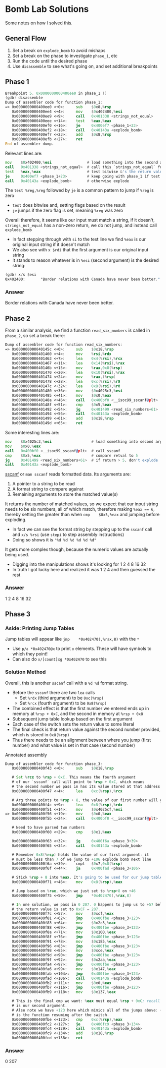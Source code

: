 # Bomb Lab Solutions

Some notes on how I solved this.

## General Flow

1. Set a break on `explode_bomb` to avoid mishaps
2. Set a break on the phase to investigate `phase_1`, etc
3. Run the code until the desired phase
4. Use `disassemble` to see what's going on, and set additional breakpoints

## Phase 1

```asm
Breakpoint 5, 0x0000000000400ee0 in phase_1 ()
(gdb) disassemble
Dump of assembler code for function phase_1:
=> 0x0000000000400ee0 <+0>:     sub    $0x8,%rsp
   0x0000000000400ee4 <+4>:     mov    $0x402400,%esi
   0x0000000000400ee9 <+9>:     call   0x401338 <strings_not_equal>
   0x0000000000400eee <+14>:    test   %eax,%eax
   0x0000000000400ef0 <+16>:    je     0x400ef7 <phase_1+23>
   0x0000000000400ef2 <+18>:    call   0x40143a <explode_bomb>
   0x0000000000400ef7 <+23>:    add    $0x8,%rsp
   0x0000000000400efb <+27>:    ret
End of assembler dump.
```

Relevant lines are:

```asm
mov    $0x402400,%esi                # load something into the second argument
call   0x401338 <strings_not_equal>  # call this `strings_not_equal` function
test   %eax,%eax                     # test bitwise &'s the return value
je     0x400ef7 <phase_1+23>         # keep going with phase_1 if test was 0
call   0x40143a <explode_bomb>       # otherwise explode
```

The `test %reg,%reg` followed by `je` is a common pattern to jump if `%reg` is zero

- `test` does bitwise and, setting flags based on the result
- `je` jumps if the zero flag is set, meaning `%reg` was zero

Overall therefore, it seems like our input must match a string, if it doesn't, `strings_not_equal` has a non-zero return, we do not jump, and instead call `explode_bomb`

- In fact stepping through with `si` to the test line we find `%eax` is our original input string if it doesn't match
- We also see with `x $rdi` that the first argument is our original input string
- It stands to reason whatever is in `%esi` (second argument) is the desired string:

```asm
(gdb) x/s $esi
0x402400:       "Border relations with Canada have never been better."
```

### Answer
 
Border relations with Canada have never been better.

## Phase 2

From a similar analysis, we find a function `read_six_numbers` is called in `phase_2`, so set a break there:

```asm
Dump of assembler code for function read_six_numbers:
=> 0x000000000040145c <+0>:     sub    $0x18,%rsp
   0x0000000000401460 <+4>:     mov    %rsi,%rdx
   0x0000000000401463 <+7>:     lea    0x4(%rsi),%rcx
   0x0000000000401467 <+11>:    lea    0x14(%rsi),%rax
   0x000000000040146b <+15>:    mov    %rax,0x8(%rsp)
   0x0000000000401470 <+20>:    lea    0x10(%rsi),%rax
   0x0000000000401474 <+24>:    mov    %rax,(%rsp)
   0x0000000000401478 <+28>:    lea    0xc(%rsi),%r9
   0x000000000040147c <+32>:    lea    0x8(%rsi),%r8
   0x0000000000401480 <+36>:    mov    $0x4025c3,%esi
   0x0000000000401485 <+41>:    mov    $0x0,%eax
   0x000000000040148a <+46>:    call   0x400bf0 <__isoc99_sscanf@plt>
   0x000000000040148f <+51>:    cmp    $0x5,%eax
   0x0000000000401492 <+54>:    jg     0x401499 <read_six_numbers+61>
   0x0000000000401494 <+56>:    call   0x40143a <explode_bomb>
   0x0000000000401499 <+61>:    add    $0x18,%rsp
   0x000000000040149d <+65>:    ret
```

Some interesting lines are:

```asm
mov    $0x4025c3,%esi                  # load something into second argument
mov    $0x0,%eax
call   0x400bf0 <__isoc99_sscanf@plt>  # call sscanf
cmp    $0x5,%eax                       # compare retval to 5
jg     0x401499 <read_six_numbers+61>  # if return > 5, don't explode
call   0x40143a <explode_bomb>
```

[sscanf](https://www.educative.io/edpresso/how-to-read-data-using-sscanf-in-c) or `man sscanf` reads formatted data. Its arguments are:

1. A pointer to a string to be read
2. A format string to compare against
3. Remaining arguments to store the matched value(s)

It returns the number of matched values, so we expect that our input string needs to be six numbers, all of which match, therefore making `%eax == 6`, thereby setting the greater than when `cmp    $0x5,%eax` and jumping before exploding.

- In fact we can see the format string by stepping up to the `sscanf` call and `x/s %rsi` (use `stepi` to step assembly instructions)
- Doing so shows it is `"%d %d %d %d %d %d"`

It gets more complex though, because the numeric values are actually being used.

- Digging into the manipulations shows it's looking for 1 2 4 8 16 32
- In truth I got lucky here and realized it was 1 2 4 and then guessed the rest

### Answer

1 2 4 8 16 32

## Phase 3

### Aside: Printing Jump Tables

Jump tables will appear like `jmp    *0x402470(,%rax,8)` with the `*`

- Use `p/a *0x402470@x` to print `x` elements. These will have symbols to which they point!
- Can also do `x/[count]xg *0x402470` to see this

### Solution Method

Overall, this is another `sscanf` call with a `%d %d` format string.

- Before the `sscanf` there are two `lea` calls
    - Set `%rdx` (third argument) to be `0xc(%rsp)`
    - Set `%rcx` (fourth argument) to be `0x8(%rsp)`
- The combined effect is that the first number we entered ends up in memory at `%rsp + 0xC`, and the second in memory at `%rsp + 0x8`
- Subsequent jump table lookup based on the first argument
- Each case of the switch sets the return value to some literal
- The final check is that return value against the second number provided, which is stored in `0x8(%rsp)`
- Thus there needs to be an alignment between where you jump (first number) and what value is set in that case (second number)

Annotated assembly

```asm
Dump of assembler code for function phase_3:
   0x0000000000400f43 <+0>:     sub    $0x18,%rsp

   # Set %rcx to %rsp + 0xC. This means the fourth argument
   # of our `sscanf` call will point to %rsp + 0xC, which means
   # the second number we pass in has its value stored at that address!
   0x0000000000400f47 <+4>:     lea    0xc(%rsp),%rcx

   # Arg three points to %rsp + 8, the value of our first number will get put there
   0x0000000000400f4c <+9>:     lea    0x8(%rsp),%rdx
   0x0000000000400f51 <+14>:    mov    $0x4025cf,%esi
=> 0x0000000000400f56 <+19>:    mov    $0x0,%eax
   0x0000000000400f5b <+24>:    call   0x400bf0 <__isoc99_sscanf@plt>

   # Need to have parsed two numbers
   0x0000000000400f60 <+29>:    cmp    $0x1,%eax

   0x0000000000400f63 <+32>:    jg     0x400f6a <phase_3+39>
   0x0000000000400f65 <+34>:    call   0x40143a <explode_bomb>

   # Remember 0x8(%rsp) holds the value of our first argument: it
   # must be less than 7 of we jump to +106 explode bomb next line
   0x0000000000400f6a <+39>:    cmpl   $0x7,0x8(%rsp)
   0x0000000000400f6f <+44>:    ja     0x400fad <phase_3+106>

   # Stick %rsp + 8 into %eax. It's going to be used for our jump table lookup
   0x0000000000400f71 <+46>:    mov    0x8(%rsp),%eax

   # Jump based on %rax, which we just set to %rsp+8 on +46 
   0x0000000000400f75 <+50>:    jmp    *0x402470(,%rax,8)

   # In one solution, we pass in 0 207. 0 happens to jump us to +57 below, where
   # the return value is set to 0xCF = 207.
   0x0000000000400f7c <+57>:    mov    $0xcf,%eax
   0x0000000000400f81 <+62>:    jmp    0x400fbe <phase_3+123>
   0x0000000000400f83 <+64>:    mov    $0x2c3,%eax
   0x0000000000400f88 <+69>:    jmp    0x400fbe <phase_3+123>
   0x0000000000400f8a <+71>:    mov    $0x100,%eax
   0x0000000000400f8f <+76>:    jmp    0x400fbe <phase_3+123>
   0x0000000000400f91 <+78>:    mov    $0x185,%eax
   0x0000000000400f96 <+83>:    jmp    0x400fbe <phase_3+123>
   0x0000000000400f98 <+85>:    mov    $0xce,%eax
   0x0000000000400f9d <+90>:    jmp    0x400fbe <phase_3+123>
   0x0000000000400f9f <+92>:    mov    $0x2aa,%eax
   0x0000000000400fa4 <+97>:    jmp    0x400fbe <phase_3+123>
   0x0000000000400fa6 <+99>:    mov    $0x147,%eax
   0x0000000000400fab <+104>:   jmp    0x400fbe <phase_3+123>
   0x0000000000400fad <+106>:   call   0x40143a <explode_bomb>
   0x0000000000400fb2 <+111>:   mov    $0x0,%eax
   0x0000000000400fb7 <+116>:   jmp    0x400fbe <phase_3+123>
   0x0000000000400fb9 <+118>:   mov    $0x137,%eax

   # This is the final cmp we want: %eax must equal %rsp + 0xC; recall this
   # is our second argument.
   # Also note we have +123 here which mimics all of the jumps above: +123
   # is the function resuming after the switch.
   0x0000000000400fbe <+123>:   cmp    0xc(%rsp),%eax
   0x0000000000400fc2 <+127>:   je     0x400fc9 <phase_3+134>
   0x0000000000400fc4 <+129>:   call   0x40143a <explode_bomb>
   0x0000000000400fc9 <+134>:   add    $0x18,%rsp
   0x0000000000400fcd <+138>:   ret
```

### Answer

0 207
